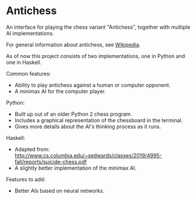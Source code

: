 # Antichess
An interface for playing the chess variant "Antichess", together with multiple AI implementations.

For general information about antichess, see [Wikipedia](https://en.wikipedia.org/wiki/Losing_chess).

As of now this project consists of two implementations, one in Python and one in Haskell.

Common features:
* Ability to play antichess against a human or computer opponent.
* A minimax AI for the computer player.

Python:
* Built up out of an older Python 2 chess program.
* Includes a graphical representation of the chessboard in the terminal.
* Gives more details about the AI's thinking process as it runs.

Haskell:
* Adapted from: http://www.cs.columbia.edu/~sedwards/classes/2019/4995-fall/reports/suicide-chess.pdf
* A slightly better implementation of the minimax AI.

Features to add:
* Better AIs based on neural networks.
